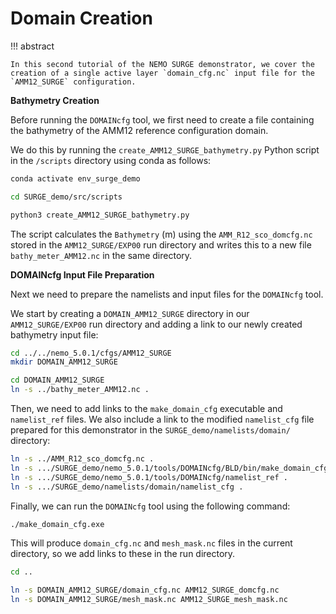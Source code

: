 # **Domain Creation**

!!! abstract

    In this second tutorial of the NEMO SURGE demonstrator, we cover the creation of a single active layer `domain_cfg.nc` input file for the `AMM12_SURGE` configuration.

**Bathymetry Creation**

Before running the `DOMAINcfg` tool, we first need to create a file containing the bathymetry of the AMM12 reference configuration domain. 

We do this by running the `create_AMM12_SURGE_bathymetry.py` Python script in the `/scripts` directory using conda as follows:

```sh
conda activate env_surge_demo

cd SURGE_demo/src/scripts

python3 create_AMM12_SURGE_bathymetry.py
```

The script calculates the `Bathymetry` (m) using the `AMM_R12_sco_domcfg.nc` stored in the `AMM12_SURGE/EXP00` run directory and writes this to a new file `bathy_meter_AMM12.nc` in the same directory.

**DOMAINcfg Input File Preparation**

Next we need to prepare the namelists and input files for the `DOMAINcfg` tool.

We start by creating a `DOMAIN_AMM12_SURGE` directory in our `AMM12_SURGE/EXP00` run directory and adding a link to our newly created bathymetry input file:

```sh
cd ../../nemo_5.0.1/cfgs/AMM12_SURGE
mkdir DOMAIN_AMM12_SURGE

cd DOMAIN_AMM12_SURGE
ln -s ../bathy_meter_AMM12.nc .
```
Then, we need to add links to the `make_domain_cfg` executable and `namelist_ref` files. We also include a link to the modified `namelist_cfg` file prepared for this demonstrator in the `SURGE_demo/namelists/domain/` directory:

```sh
ln -s ../AMM_R12_sco_domcfg.nc .
ln -s .../SURGE_demo/nemo_5.0.1/tools/DOMAINcfg/BLD/bin/make_domain_cfg.exe .
ln -s .../SURGE_demo/nemo_5.0.1/tools/DOMAINcfg/namelist_ref .
ln -s .../SURGE_demo/namelists/domain/namelist_cfg .
```

Finally, we can run the `DOMAINcfg` tool using the following command:

```sh
./make_domain_cfg.exe
```

This will produce `domain_cfg.nc` and `mesh_mask.nc` files in the current directory, so we add links to these in the run directory.

```sh
cd ..

ln -s DOMAIN_AMM12_SURGE/domain_cfg.nc AMM12_SURGE_domcfg.nc
ln -s DOMAIN_AMM12_SURGE/mesh_mask.nc AMM12_SURGE_mesh_mask.nc
```